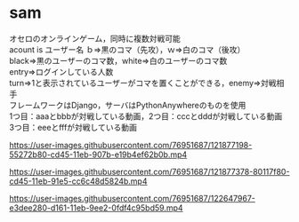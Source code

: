 # sam
オセロのオンラインゲーム，同時に複数対戦可能<br>
acount is ユーザー名
ｂ⇒黒のコマ（先攻），ｗ⇒白のコマ（後攻）<br>
black⇒黒のユーザーのコマ数，white⇒白のユーザーのコマ数<br>
entry⇒ログインしている人数<br>
turn⇒1と表示されているユーザーがコマを置くことができる，enemy⇒対戦相手<br>
フレームワークはDjango，サーバはPythonAnywhereのものを使用<br>
1つ目：aaaとbbbが対戦している動画，2つ目：cccとdddが対戦している動画<br>
3つ目：eeeとfffが対戦している動画<br>

https://user-images.githubusercontent.com/76951687/121877198-55272b80-cd45-11eb-907b-e19b4ef62b0b.mp4

https://user-images.githubusercontent.com/76951687/121877378-80117f80-cd45-11eb-91e5-cc6c48d5824b.mp4

https://user-images.githubusercontent.com/76951687/122647967-e3dee280-d161-11eb-9ee2-0fdf4c95bd59.mp4
